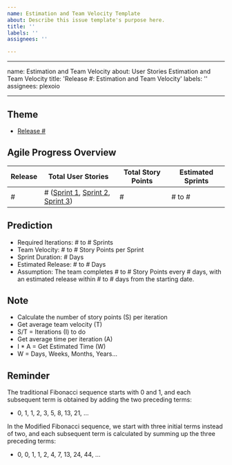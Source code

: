 ```yaml
---
name: Estimation and Team Velocity Template
about: Describe this issue template's purpose here.
title: ''
labels: ''
assignees: ''

---
```


---
name: Estimation and Team Velocity
about: User Stories Estimation and Team Velocity
title: 'Release #: Estimation and Team Velocity'
labels: ''
assignees: plexoio

---

## Theme
- [Release #]()

## Agile Progress Overview

| Release    | Total User Stories | Total Story Points | Estimated Sprints |
|------------|--------------------|--------------------|-------------------|
|    #       |          # ([Sprint 1](), [Sprint 2](), [Sprint 3]())        |        #         |       # to #      |

## Prediction
- Required Iterations: # to # Sprints
- Team Velocity: # to # Story Points per Sprint
- Sprint Duration: # Days
- Estimated Release: # to # Days
- Assumption: The team completes # to # Story Points every # days, with an estimated release within # to # days from the starting date.

## Note

- Calculate the number of story points (S) per iteration
- Get average team velocity (T)
- S/T = Iterations (I) to do
- Get average time per iteration (A)
- I * A = Get Estimated Time (W)
- W = Days, Weeks, Months, Years...

## Reminder

The traditional Fibonacci sequence starts with 0 and 1, and each subsequent term is obtained by adding the two preceding terms:

- 0, 1, 1, 2, 3, 5, 8, 13, 21, ...

In the Modified Fibonacci sequence, we start with three initial terms instead of two, and each subsequent term is calculated by summing up the three preceding terms:

- 0, 0, 1, 1, 2, 4, 7, 13, 24, 44, ...

